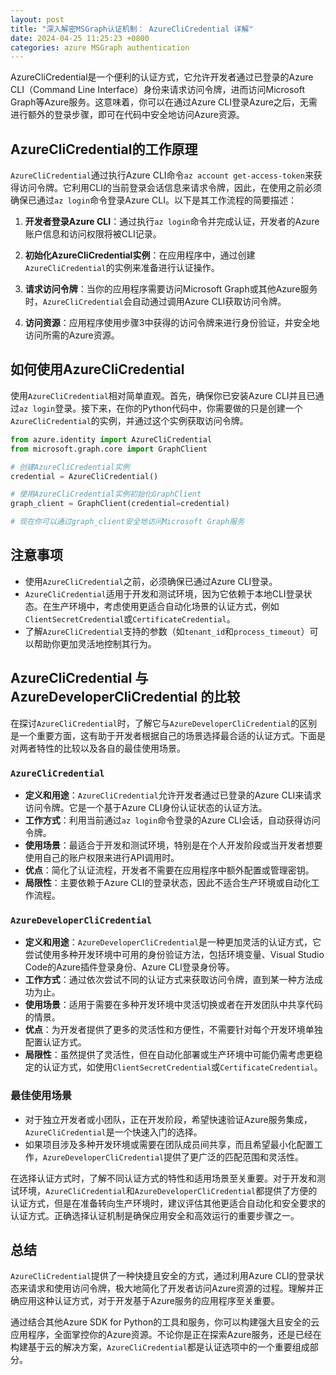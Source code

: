```yaml
---
layout: post
title: "深入解密MSGraph认证机制： AzureCliCredential 详解"
date: 2024-04-25 11:25:23 +0800
categories: azure MSGraph authentication
---
```


AzureCliCredential是一个便利的认证方式，它允许开发者通过已登录的Azure CLI（Command Line Interface）身份来请求访问令牌，进而访问Microsoft Graph等Azure服务。这意味着，你可以在通过Azure CLI登录Azure之后，无需进行额外的登录步骤，即可在代码中安全地访问Azure资源。

## AzureCliCredential的工作原理

`AzureCliCredential`通过执行Azure CLI命令`az account get-access-token`来获得访问令牌。它利用CLI的当前登录会话信息来请求令牌，因此，在使用之前必须确保已通过`az login`命令登录Azure CLI。以下是其工作流程的简要描述：

1. **开发者登录Azure CLI**：通过执行`az login`命令并完成认证，开发者的Azure账户信息和访问权限将被CLI记录。

2. **初始化AzureCliCredential实例**：在应用程序中，通过创建`AzureCliCredential`的实例来准备进行认证操作。

3. **请求访问令牌**：当你的应用程序需要访问Microsoft Graph或其他Azure服务时，`AzureCliCredential`会自动通过调用Azure CLI获取访问令牌。

4. **访问资源**：应用程序使用步骤3中获得的访问令牌来进行身份验证，并安全地访问所需的Azure资源。

## 如何使用AzureCliCredential

使用`AzureCliCredential`相对简单直观。首先，确保你已安装Azure CLI并且已通过`az login`登录。接下来，在你的Python代码中，你需要做的只是创建一个`AzureCliCredential`的实例，并通过这个实例获取访问令牌。

```python
from azure.identity import AzureCliCredential
from microsoft.graph.core import GraphClient

# 创建AzureCliCredential实例
credential = AzureCliCredential()

# 使用AzureCliCredential实例初始化GraphClient
graph_client = GraphClient(credential=credential)

# 现在你可以通过graph_client安全地访问Microsoft Graph服务
```

## 注意事项

- 使用`AzureCliCredential`之前，必须确保已通过Azure CLI登录。
- `AzureCliCredential`适用于开发和测试环境，因为它依赖于本地CLI登录状态。在生产环境中，考虑使用更适合自动化场景的认证方式，例如`ClientSecretCredential`或`CertificateCredential`。
- 了解`AzureCliCredential`支持的参数（如`tenant_id`和`process_timeout`）可以帮助你更加灵活地控制其行为。

## AzureCliCredential 与 AzureDeveloperCliCredential 的比较

在探讨`AzureCliCredential`时，了解它与`AzureDeveloperCliCredential`的区别是一个重要方面，这有助于开发者根据自己的场景选择最合适的认证方式。下面是对两者特性的比较以及各自的最佳使用场景。

### `AzureCliCredential`

- **定义和用途**：`AzureCliCredential`允许开发者通过已登录的Azure CLI来请求访问令牌。它是一个基于Azure CLI身份认证状态的认证方法。
- **工作方式**：利用当前通过`az login`命令登录的Azure CLI会话，自动获得访问令牌。
- **使用场景**：最适合于开发和测试环境，特别是在个人开发阶段或当开发者想要使用自己的账户权限来进行API调用时。
- **优点**：简化了认证流程，开发者不需要在应用程序中额外配置或管理密钥。
- **局限性**：主要依赖于Azure CLI的登录状态，因此不适合生产环境或自动化工作流程。

### `AzureDeveloperCliCredential`

- **定义和用途**：`AzureDeveloperCliCredential`是一种更加灵活的认证方式，它尝试使用多种开发环境中可用的身份验证方法，包括环境变量、Visual Studio Code的Azure插件登录身份、Azure CLI登录身份等。
- **工作方式**：通过依次尝试不同的认证方式来获取访问令牌，直到某一种方法成功为止。
- **使用场景**：适用于需要在多种开发环境中灵活切换或者在开发团队中共享代码的情景。
- **优点**：为开发者提供了更多的灵活性和方便性，不需要针对每个开发环境单独配置认证方式。
- **局限性**：虽然提供了灵活性，但在自动化部署或生产环境中可能仍需考虑更稳定的认证方式，如使用`ClientSecretCredential`或`CertificateCredential`。

### 最佳使用场景

- 对于独立开发者或小团队，正在开发阶段，希望快速验证Azure服务集成，`AzureCliCredential`是一个快速入门的选择。
- 如果项目涉及多种开发环境或需要在团队成员间共享，而且希望最小化配置工作，`AzureDeveloperCliCredential`提供了更广泛的匹配范围和灵活性。

在选择认证方式时，了解不同认证方式的特性和适用场景至关重要。对于开发和测试环境，`AzureCliCredential`和`AzureDeveloperCliCredential`都提供了方便的认证方式，但是在准备转向生产环境时，建议评估其他更适合自动化和安全要求的认证方式。正确选择认证机制是确保应用安全和高效运行的重要步骤之一。

## 总结

`AzureCliCredential`提供了一种快捷且安全的方式，通过利用Azure CLI的登录状态来请求和使用访问令牌，极大地简化了开发者访问Azure资源的过程。理解并正确应用这种认证方式，对于开发基于Azure服务的应用程序至关重要。

通过结合其他Azure SDK for Python的工具和服务，你可以构建强大且安全的云应用程序，全面掌控你的Azure资源。不论你是正在探索Azure服务，还是已经在构建基于云的解决方案，`AzureCliCredential`都是认证选项中的一个重要组成部分。